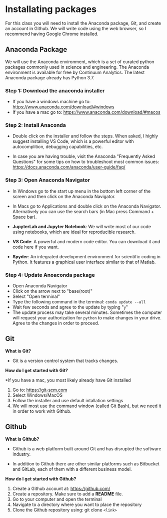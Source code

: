 # Installating packages

For this class you will need to install the Anaconda package, Git, and create an account in Github. We will write code using the web browser, so I recommend having Google Chrome installed.

## Anaconda Package

We will use the Anaconda environment, which is a set of curated python packages commonly used in science and engineering. The Anaconda environment is available for free by Continuum Analytics. The latest Anaconda package already has Python 3.7.

### Step 1: Download the anaconda installer

* If you have a windows machine go to: <https://www.anaconda.com/download/#windows>
* If you have a mac go to: <https://www.anaconda.com/download/#macos>

### Step 2: Install Anaconda

* Double click on the installer and follow the steps. When asked, I highly suggest installing VS Code, which is a powerful editor with autocomplition, debugging capabilities, etc.

* In case you are having trouble, visit the Anaconda "Frequently Asked Questions" for some tips on how to troubleshoot most common issues: <https://docs.anaconda.com/anaconda/user-guide/faq/>

### Step 3: Open Anaconda Navigator

* In Windows go to the start up menu in the bottom left corner of the screen and then click on the Anaconda Navigator.

* In Macs go to Applications and double click on the Anaconda Navigator. Alternatively you can use the search bars (in Mac press Command + Space bar).

* **JupyterLab and Jupyter Notebook**: We will write most of our code using notebooks, which are ideal for reproducible research.

* **VS Code**: A powerful and modern code editor. You can download it and code here if you want.

* **Spyder**: An integrated development environment for scientific coding in Python. It features a graphical user interface similar to that of Matlab.

### Step 4: Update Anoaconda package

* Open Anaconda Navigator
* Click on the arrow next to "base(root)"
* Select "Open terminal"
* Type the following command in the terminal: `conda update --all`
* Wait few seconds and agree to the update by typing "`y`"
* The update process may take several minutes. Sometimes the computer will request your authorization for `python` to make changes in your drive. Agree to the changes in order to proceed.

## Git

**What is Git?**

* Git is a version control system that tracks changes.

**How do I get started with Git?**

*If you have a mac, you most likely already have Git installed

1. Go to: https://git-scm.com
2. Select Windows/MacOS
3. Follow the installer and use default intallation settings
4. We will most use the command window (called Git Bash), but we need it in order to work with Github.

## Github

**What is Github?**

* Github is a web platform built around Git and has disrupted the software industry.

* In addition to Github there are other similar platforms such as Bitbucket and GitLab, each of them with a different business model.

**How do I get started with Github?**

1. Create a Github account at: https://github.com/
2. Create a repository. Make sure to add a **README** file.
3. Go to your computer and open the terminal
4. Navigate to a directory where you want to place the repository
5. Clone the Github repository using: git clone `<link>`